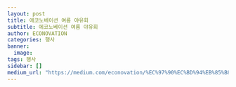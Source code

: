```yaml
---
layout: post
title: 에코노베이션 여름 야유회
subtitle: 에코노베이션 여름 야유회
author: ECONOVATION
categories: 행사
banner:
  image:
tags: 행사
sidebar: []
medium_url: "https://medium.com/econovation/%EC%97%90%EC%BD%94%EB%85%B8%EB%B2%A0%EC%9D%B4%EC%85%98-%EC%97%AC%EB%A6%84-%EC%95%BC%EC%9C%A0%ED%9A%8C-8b522c1e8211"
---
```

